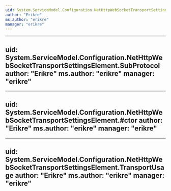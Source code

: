 ```yaml
---
uid: System.ServiceModel.Configuration.NetHttpWebSocketTransportSettingsElement
author: "Erikre"
ms.author: "erikre"
manager: "erikre"
---
```


---
uid: System.ServiceModel.Configuration.NetHttpWebSocketTransportSettingsElement.SubProtocol
author: "Erikre"
ms.author: "erikre"
manager: "erikre"
---

---
uid: System.ServiceModel.Configuration.NetHttpWebSocketTransportSettingsElement.#ctor
author: "Erikre"
ms.author: "erikre"
manager: "erikre"
---

---
uid: System.ServiceModel.Configuration.NetHttpWebSocketTransportSettingsElement.TransportUsage
author: "Erikre"
ms.author: "erikre"
manager: "erikre"
---
